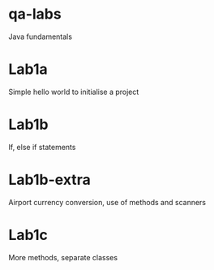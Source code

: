 # qa-labs
Java fundamentals

# Lab1a
Simple hello world to initialise a project

# Lab1b
If, else if statements 

# Lab1b-extra
Airport currency conversion, use of methods and scanners

# Lab1c
More methods, separate classes
